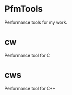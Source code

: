 # PfmTools
Performance tools for my work.
# cw
Performance tool for C
# cws
Performance tool for C++

